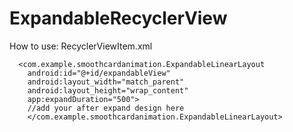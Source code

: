 # ExpandableRecyclerView
How to use:
  RecyclerViewItem.xml
  
      <com.example.smoothcardanimation.ExpandableLinearLayout
        android:id="@+id/expandableView"
        android:layout_width="match_parent"
        android:layout_height="wrap_content"
        app:expandDuration="500">
        //add your after expand design here
        </com.example.smoothcardanimation.ExpandableLinearLayout>
